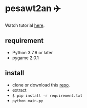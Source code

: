 # pesawt2an ✈️
Watch tutorial [here](https://www.youtube.com/watch?v=UhkOjkxQWuc).

## requirement
- Python 3.7.9 or later
- pygame 2.0.1

## install
- clone or download this [repo](https://github.com/writerlab/pesawat2n).
- extract
- `$ pip install -r requirement.txt`
- `python main.py`
